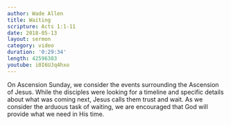```yaml
---
author: Wade Allen
title: Waiting
scripture: Acts 1:1-11
date: 2018-05-13
layout: sermon
category: video
duration: '0:29:34'
length: 42596383
youtube: i0I6UJq4hxo 
---
```


On Ascension Sunday, we consider the events surrounding the Ascension of Jesus. While the disciples were looking for a timeline and specific details about what was coming next, Jesus calls them trust and wait. As we consider the arduous task of waiting, we are encouraged that God will provide what we need in His time.
